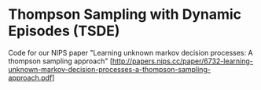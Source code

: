 # Thompson Sampling with Dynamic Episodes (TSDE)

Code for our NIPS paper "Learning unknown markov decision processes: A thompson sampling approach" [http://papers.nips.cc/paper/6732-learning-unknown-markov-decision-processes-a-thompson-sampling-approach.pdf]

